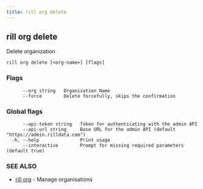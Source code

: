 ```yaml
---
title: rill org delete
---
```

## rill org delete

Delete organization

```
rill org delete [<org-name>] [flags]
```

### Flags

```
      --org string   Organization Name
      --force        Delete forcefully, skips the confirmation
```

### Global flags

```
      --api-token string   Token for authenticating with the admin API
      --api-url string     Base URL for the admin API (default "https://admin.rilldata.com")
  -h, --help               Print usage
      --interactive        Prompt for missing required parameters (default true)
```

### SEE ALSO

* [rill org](org.md)	 - Manage organisations

